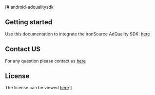 [# android-adqualitysdk  

## Getting started
Use this documentation to integrate the ironSource AdQuality SDK: [here](https://developers.is.com/ironsource-mobile/android/sdk-integration-guides/)



## Contact US 
For any question please contact us [here](https://ironsrc.formtitan.com/knowledge-center#/)

## License 
The license can be viewed [here](https://github.com/ironsource-mobile/android-adqualitysdk/blob/main/LICENSE)
]
